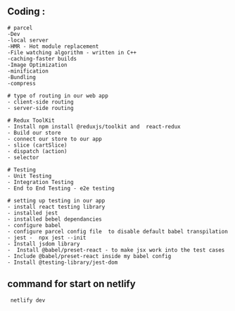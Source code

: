 

## Coding :

    # parcel
    -Dev
    -local server
    -HMR - Hot module replacement
    -File watching algorithm - written in C++
    -caching-faster builds
    -Image Optimization
    -minification
    -Bundling
    -compress

    # type of routing in our web app
    - client-side routing
    - server-side routing

    # Redux ToolKit
    - Install npm install @reduxjs/toolkit and  react-redux
    - Build our store
    - connect our store to our app
    - slice (cartSlice)
    - dispatch (action)
    - selector

    # Testing
    - Unit Testing
    - Integration Testing
    - End to End Testing - e2e testing

    # setting up testing in our app
    - install react testing library
    - installed jest
    - installed bebel dependancies
    - configure babel
    - configure parcel config file  to disable default babel transpilation
    - jest -  npx jest --init
    - Install jsdom library
    -  Install @babel/preset-react - to make jsx work into the test cases
    - Include @babel/preset-react inside my babel config
    - Install @testing-library/jest-dom

 ## command for start on netlify
     netlify dev